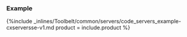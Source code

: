<!--  usedin: [ _legacy_docker/Toolbelt/servers-v1.md, _maestro/Toolbelt/servers-v1.md, _node/toolbelt/servers-v1.md, _rails/Toolbelt/servers-v1.md] -->


### Example

{%include _inlines/Toolbelt/common/servers/code_servers_example-cxserversse-v1.md  product = include.product %}
